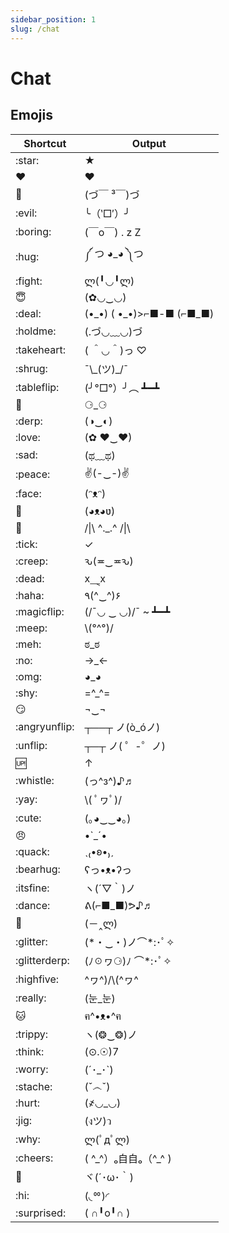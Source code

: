 ```yaml
---
sidebar_position: 1
slug: /chat
---
```


# Chat

## Emojis

| Shortcut      | Output                     |
| ------------- | -------------------------- |
| \:star:      | ★                          |
| :heart:       | ❤                          |
| :kiss:        | (づ￣ ³￣)づ                 |
| :evil:        | ╰（‵□′）╯                  |
| :boring:      | (￣o￣) . z Z                |
| :hug:         | ༼ つ ◕_◕ ༽つ               |
| :fight:       | ლ(╹◡╹ლ)                    |
| :innocent:    | (✿◡‿◡)                     |
| :deal:        | (•\_•) ( •\_•)>⌐■-■ (⌐■_■) |
| :holdme:      | (.づ◡﹏◡)づ                 |
| :takeheart:   | ( ＾◡＾)っ ♡               |
| :shrug\:      | ¯\\\_(ツ)\_/¯              |
| :tableflip:   | (╯°□°）╯︵ ┻━┻              |
| :eyes:        | ⚆_⚆                        |
| :derp:        | (◑‿◐)                      |
| :love:        | (✿ ♥‿♥)                    |
| :sad:         | (ಥ﹏ಥ)                      |
| :peace:       | ✌(-‿-)✌                    |
| :face:        | (ᵔᴥᵔ)                      |
| :dog:         | (◕ᴥ◕ʋ)                     |
| :bat:         | /\|\ ^._.^ /\|\            |
| :tick:        | ✓                          |
| :creep:       | ԅ(≖‿≖ԅ)                    |
| :dead:        | x⸑x                        |
| :haha:        | ٩(^‿^)۶                    |
| :magicflip:   | (/¯◡ ‿ ◡)/¯ ~ ┻━┻          |
| :meep:        | \\(°^°)/                   |
| :meh:         | ಠ_ಠ                        |
| :no:          | →_←                        |
| :omg:         | ◕_◕                        |
| :shy:         | =^_^=                      |
| :smirk:       | ¬‿¬                        |
| :angryunflip: | ┬──┬ ノ(ò_óノ)             |
| :unflip:      | ┬─┬ ノ( ゜-゜ノ)           |
| :up:          | ↑                          |
| :whistle:     | (っ^з^)♪♬                  |
| :yay:         | \\( ﾟヮﾟ)/                   |
| :cute:        | (｡◕‿‿◕｡)                   |
| :angry:       | •`_´•                      |
| :quack:       | ˎ₍•ʚ•₎ˏ                    |
| :bearhug:     | ʕっ•ᴥ•ʔっ                  |
| :itsfine:     | ヽ(´▽｀)ノ                 |
| :dance:       | ᕕ(⌐■_■)ᕗ♪♬                 |
| :facepalm:    | (－‸ლ)                     |
| :glitter:     | (\*・‿・)ノ⌒*:･ﾟ✧           |
| :glitterderp: | (ﾉ☉ヮ⚆)ﾉ ⌒*:･ﾟ✧             |
| :highfive:    | ^ヮ^)/\\(^ヮ^              |
| :really:      | (눈_눈)                    |
| :cat:         | ฅ^•ᴥ•^ฅ                    |
| :trippy:      | ヽ(❂‿❂)ノ                  |
| :think:       | (⊙.☉)7                     |
| :worry:       | (´･_･`)                    |
| :stache:      | (ˇ෴ˇ)                      |
| :hurt:        | (҂◡_◡)                     |
| :jig:         | (งツ)ว                     |
| :why:         | ლ(ﾟдﾟლ)                      |
| :cheers:      | ( \^\_\^）ₒ自自ₒ（\^_\^ )  |
| :wave:        | ヾ(´･ω･｀)                 |
| :hi:          | (◟ᅇ)◜                      |
| :surprised:   | ( ∩╹o╹∩ )                  |